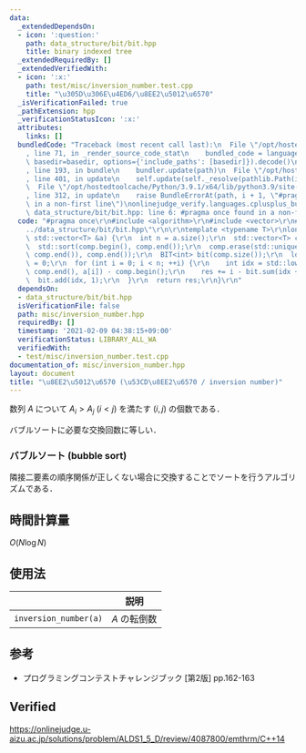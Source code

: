 ```yaml
---
data:
  _extendedDependsOn:
  - icon: ':question:'
    path: data_structure/bit/bit.hpp
    title: binary indexed tree
  _extendedRequiredBy: []
  _extendedVerifiedWith:
  - icon: ':x:'
    path: test/misc/inversion_number.test.cpp
    title: "\u305D\u306E\u4ED6/\u8EE2\u5012\u6570"
  _isVerificationFailed: true
  _pathExtension: hpp
  _verificationStatusIcon: ':x:'
  attributes:
    links: []
  bundledCode: "Traceback (most recent call last):\n  File \"/opt/hostedtoolcache/Python/3.9.1/x64/lib/python3.9/site-packages/onlinejudge_verify/documentation/build.py\"\
    , line 71, in _render_source_code_stat\n    bundled_code = language.bundle(stat.path,\
    \ basedir=basedir, options={'include_paths': [basedir]}).decode()\n  File \"/opt/hostedtoolcache/Python/3.9.1/x64/lib/python3.9/site-packages/onlinejudge_verify/languages/cplusplus.py\"\
    , line 193, in bundle\n    bundler.update(path)\n  File \"/opt/hostedtoolcache/Python/3.9.1/x64/lib/python3.9/site-packages/onlinejudge_verify/languages/cplusplus_bundle.py\"\
    , line 401, in update\n    self.update(self._resolve(pathlib.Path(included), included_from=path))\n\
    \  File \"/opt/hostedtoolcache/Python/3.9.1/x64/lib/python3.9/site-packages/onlinejudge_verify/languages/cplusplus_bundle.py\"\
    , line 312, in update\n    raise BundleErrorAt(path, i + 1, \"#pragma once found\
    \ in a non-first line\")\nonlinejudge_verify.languages.cplusplus_bundle.BundleErrorAt:\
    \ data_structure/bit/bit.hpp: line 6: #pragma once found in a non-first line\n"
  code: "#pragma once\r\n#include <algorithm>\r\n#include <vector>\r\n#include \"\
    ../data_structure/bit/bit.hpp\"\r\n\r\ntemplate <typename T>\r\nlong long inversion_number(const\
    \ std::vector<T> &a) {\r\n  int n = a.size();\r\n  std::vector<T> comp(a);\r\n\
    \  std::sort(comp.begin(), comp.end());\r\n  comp.erase(std::unique(comp.begin(),\
    \ comp.end()), comp.end());\r\n  BIT<int> bit(comp.size());\r\n  long long res\
    \ = 0;\r\n  for (int i = 0; i < n; ++i) {\r\n    int idx = std::lower_bound(comp.begin(),\
    \ comp.end(), a[i]) - comp.begin();\r\n    res += i - bit.sum(idx + 1);\r\n  \
    \  bit.add(idx, 1);\r\n  }\r\n  return res;\r\n}\r\n"
  dependsOn:
  - data_structure/bit/bit.hpp
  isVerificationFile: false
  path: misc/inversion_number.hpp
  requiredBy: []
  timestamp: '2021-02-09 04:38:15+09:00'
  verificationStatus: LIBRARY_ALL_WA
  verifiedWith:
  - test/misc/inversion_number.test.cpp
documentation_of: misc/inversion_number.hpp
layout: document
title: "\u8EE2\u5012\u6570 (\u53CD\u8EE2\u6570 / inversion number)"
---
```


数列 $A$ について $A_i > A_j \ (i < j)$ を満たす $(i, j)$ の個数である．

バブルソートに必要な交換回数に等しい．


### バブルソート (bubble sort)

隣接二要素の順序関係が正しくない場合に交換することでソートを行うアルゴリズムである．


## 時間計算量

$O(N\log{N})$


## 使用法

||説明|
|:--:|:--:|
|`inversion_number(a)`|$A$ の転倒数|


## 参考

- プログラミングコンテストチャレンジブック \[第2版\] pp.162-163


## Verified

https://onlinejudge.u-aizu.ac.jp/solutions/problem/ALDS1_5_D/review/4087800/emthrm/C++14
